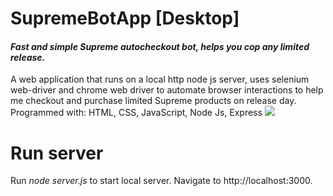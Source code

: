 <h1>SupremeBotApp [Desktop]</h1>
<h4><i>Fast and simple Supreme autocheckout bot, helps you cop any limited release.</i></h4> 
  A web application that runs on a local http  node js server, uses selenium web-driver and chrome web driver to automate browser interactions to help me checkout and purchase limited Supreme products on release day. Programmed with: HTML, CSS, JavaScript, Node Js, Express 
 
<img src="supremebotapp.gif">

<h1>Run server</h1>
	<p>Run <i>node server.js</i> to start local server. Navigate to http://localhost:3000.</p> 
